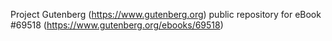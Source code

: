 Project Gutenberg (https://www.gutenberg.org) public repository for eBook #69518 (https://www.gutenberg.org/ebooks/69518)
